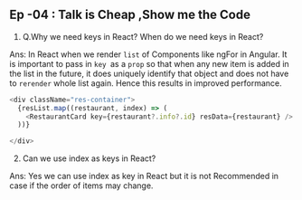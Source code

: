 ## Ep -04 : Talk is Cheap ,Show me the Code

1. Q.Why we need keys in React? When do we need keys in React?

Ans: In React when we render `list` of Components like ngFor in Angular. It is important to pass in `key `as a `prop` so that when any new item is added in the list in the future, it does uniquely identify that object and does not have to `rerender` whole list again. Hence this results in improved performance.

```javascript
<div className="res-container">
  {resList.map((restaurant, index) => (
    <RestaurantCard key={restaurant?.info?.id} resData={restaurant} />
  ))}

</div>
```

2. Can we use index as keys in React? 

Ans: Yes we can use index as key in React but it is not Recommended in case if the order of items may change.
